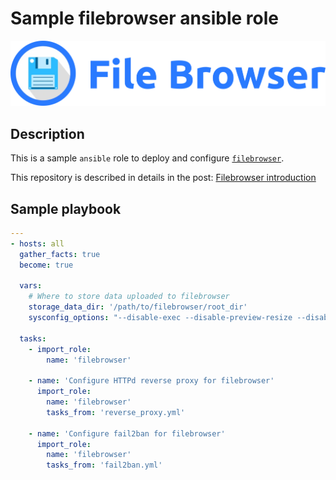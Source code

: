 # Sample filebrowser ansible role

![filebrowser logo](docs/filebrowser_banner.webp)

## Description

This is a sample `ansible` role to deploy and configure [`filebrowser`](https://github.com/filebrowser/filebrowser).

This repository is described in details in the post: [Filebrowser introduction](https://blog.riton.fr/en-us/2022/08/simple-presentation-of-the-ansible-installation-of-filebrowser-a-simple-and-efficient-web-based-file-browser/)

## Sample playbook

```yaml
---
- hosts: all
  gather_facts: true
  become: true

  vars:
    # Where to store data uploaded to filebrowser
    storage_data_dir: '/path/to/filebrowser/root_dir'
    sysconfig_options: "--disable-exec --disable-preview-resize --disable-thumbnails --address 127.0.0.1 --port 8080 --baseurl '/private/location/' --username admin"

  tasks:
    - import_role:
        name: 'filebrowser'

    - name: 'Configure HTTPd reverse proxy for filebrowser'
      import_role:
        name: 'filebrowser'
        tasks_from: 'reverse_proxy.yml'

    - name: 'Configure fail2ban for filebrowser'
      import_role:
        name: 'filebrowser'
        tasks_from: 'fail2ban.yml'
```
